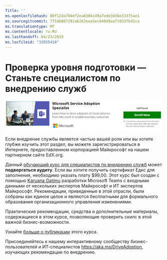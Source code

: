```yaml
---
Title: ''
ms.openlocfilehash: 80f12da704ef2ea8304c49a7ede3d36e33375ae1
ms.sourcegitcommit: 775d6807291ab263eea5ec649d9aaf1933fb41ca
ms.translationtype: MT
ms.contentlocale: ru-RU
ms.lasthandoff: 04/23/2019
ms.locfileid: "32055418"
---
```

# <a name="validate-your-skills---become-a-service-adoption-specialist"></a>Проверка уровня подготовки — Станьте специалистом по внедрению служб

![Учебный курс для специалиста по внедрению служб](media/champs_sascourse.png)

Если внедрение службы является частью вашей роли или вы хотите глубже изучить этот раздел, вы можете зарегистрироваться в Интернете, предоставленном корпорацией Майкрософт на нашем партнерном сайте EdX.org. 

Данный [обучающий курс для специалистов по внедрению служб](https://aka.ms/AdoptionCert) может **подвергаться аудиту**.  Если вы хотите получить сертификат Едкс для заполнения, необходимо указать плату $99,00.  Этот курс был создан с помощью [Karuana Gatimu](https://linkedin.com/in/karuanagatimu) разработки Microsoft Teams с входными данными от нескольких экспертов Майкрософт и ИТ экспертов Майкрософт.  Рекомендации, приведенные в этой отрасли, были собраны как единое целое и являются бесплатными для формального образования организационного управления изменениями.  

Практические рекомендации, средства и дополнительные материалы, содержащиеся в этом курсе, позволяющие проверить скилс в этой важной бизнес-возможности.  

Узнайте [больше о публикации](https://aka.ms/AdoptionCertAnnouncement) этого курса. 

Присоединяйтесь к нашему интерактивному сообществу бизнес-пользователей и ИТ-специалистов https://aka.ms/DriveAdoption, изучающих рекомендации по внедрению. 